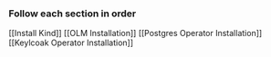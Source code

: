 ### Follow each section in order
[[Install Kind]]
[[OLM Installation]]
[[Postgres Operator Installation]]
[[Keylcoak Operator Installation]]
